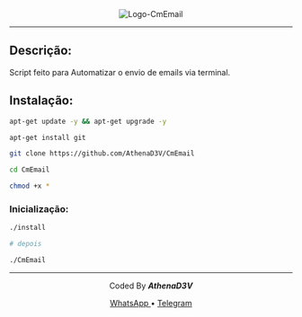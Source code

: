 <center>
    <img src=https://uploaddeimagens.com.br/images/003/495/549/original/1634765009513.png?1634765788 alt="Logo-CmEmail" />
</center>
<hr>
<h2> Descrição: </h2>

<p>Script feito para Automatizar o envio de emails via terminal.</p>

<h2> Instalação: </h2>

```bash
apt-get update -y && apt-get upgrade -y

apt-get install git

git clone https://github.com/AthenaD3V/CmEmail

cd CmEmail

chmod +x *
```

<h3> Inicialização: </h3>

```bash
./install

# depois

./CmEmail
```
<hr>
<div align="center">
    <p> Coded By <b><em>AthenaD3V</em></b></p>
    <p>
        <a href="https://wa.me/556299885573"> WhatsApp </a> •
        <a href="https://t.me/athena_Ca"> Telegram </a>
    </p>
</div>
